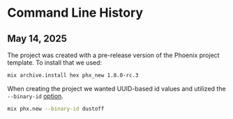 # Command Line History

## May 14, 2025

The project was created with a pre-release version of the Phoenix project template. To install that we used:

```bash
mix archive.install hex phx_new 1.8.0-rc.3
```

When creating the project we wanted UUID-based id values and utilized the `--binary-id` [option](https://hexdocs.pm/phoenix/Mix.Tasks.Phx.New.html#module-options).

```bash
mix phx.new --binary-id dustoff
```
